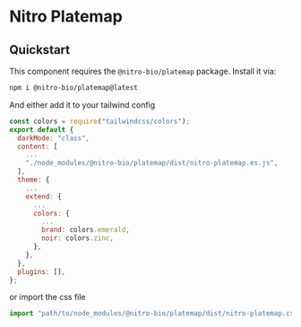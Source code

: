# Nitro Platemap

## Quickstart

This component requires the `@nitro-bio/platemap` package. Install it via:

```sh
npm i @nitro-bio/platemap@latest
```

And either add it to your tailwind config

```js
const colors = require("tailwindcss/colors");
export default {
  darkMode: "class",
  content: [
	...
    "./node_modules/@nitro-bio/platemap/dist/nitro-platemap.es.js",
  ],
  theme: {
	...
    extend: {
	  ...
      colors: {
	    ...
        brand: colors.emerald,
        noir: colors.zinc,
      },
    },
  },
  plugins: [],
};
```

or import the css file

```js
import "path/to/node_modules/@nitro-bio/platemap/dist/nitro-platemap.css";
```
